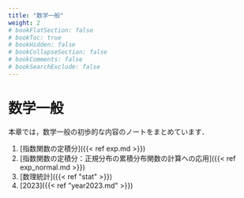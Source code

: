 ```yaml
---
title: "数学一般"
weight: 2
# bookFlatSection: false
# bookToc: true
# bookHidden: false
# bookCollapseSection: false
# bookComments: false
# bookSearchExclude: false
---
```


# 数学一般

本章では，数学一般の初歩的な内容のノートをまとめています．

1. [指数関数の定積分]({{< ref exp.md >}})
2. [指数関数の定積分：正規分布の累積分布関数の計算への応用]({{< ref exp_normal.md >}})
3. [数理統計]({{< ref "stat" >}})
4. [2023]({{< ref "year2023.md" >}})
